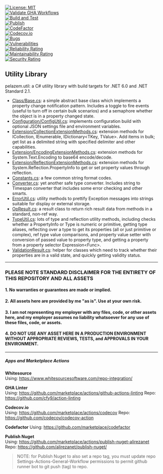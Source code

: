 [![License: MIT](https://img.shields.io/badge/License-MIT-brightgreen.svg)](https://github.com/plzm/pelazem.util/blob/main/LICENSE)  
[![Validate GHA Workflows](https://github.com/plzm/pelazem.util/actions/workflows/validate-workflows.yml/badge.svg)](https://github.com/plzm/pelazem.util/actions/workflows/validate-workflows.yml)  
[![Build and Test](https://github.com/plzm/pelazem.util/actions/workflows/build-test.yml/badge.svg)](https://github.com/plzm/pelazem.util/actions/workflows/build-test.yml)  
[![Publish](https://github.com/plzm/pelazem.util/actions/workflows/publish.yml/badge.svg)](https://github.com/plzm/pelazem.util/actions/workflows/publish.yml)  
[![CodeFactor](https://www.codefactor.io/repository/github/plzm/pelazem.util/badge)](https://www.codefactor.io/repository/github/plzm/pelazem.util)  
[![Codecov.io](https://codecov.io/gh/plzm/pelazem.util/branch/main/graph/badge.svg?token=7M2A9GV73P)](https://codecov.io/gh/plzm/pelazem.util)  
[![Bugs](https://sonarcloud.io/api/project_badges/measure?project=plzm_pelazem.util&metric=bugs)](https://sonarcloud.io/summary/new_code?id=plzm_pelazem.util)  
[![Vulnerabilities](https://sonarcloud.io/api/project_badges/measure?project=plzm_pelazem.util&metric=vulnerabilities)](https://sonarcloud.io/summary/new_code?id=plzm_pelazem.util)  
[![Reliability Rating](https://sonarcloud.io/api/project_badges/measure?project=plzm_pelazem.util&metric=reliability_rating)](https://sonarcloud.io/summary/new_code?id=plzm_pelazem.util)  
[![Maintainability Rating](https://sonarcloud.io/api/project_badges/measure?project=plzm_pelazem.util&metric=sqale_rating)](https://sonarcloud.io/summary/new_code?id=plzm_pelazem.util)  
[![Security Rating](https://sonarcloud.io/api/project_badges/measure?project=plzm_pelazem.util&metric=security_rating)](https://sonarcloud.io/summary/new_code?id=plzm_pelazem.util)  

## Utility Library

pelazem.util: a C# utility library with build targets for .NET 6.0 and .NET Standard 2.1.

- [Class/Base.cs](src/pelazem.util/Class/Base.cs): a simple abstract base class which implements a property change notification pattern. Includes a toggle to fire events (useful to turn off in certain bulk scenarios) and a semaphore whether the object is in a property changed state.
- [Configuration/ConfigUtil.cs](src/pelazem.util/Configuration/ConfigUtil.cs): implements configuration build with optional JSON settings file and environment variables.
- [Extension/CollectionExtensionMethods.cs](src/pelazem.util/Extension/CollectionExtensionMethods.cs): extension methods for ICollection<T>, IEnumerable<T>, IDictionary<TKey, TValue>. Add items in bulk; get list as a delimited string with specified delimiter and other capabilities.
- [Extension/EncodingExtensionMethods.cs](src/pelazem.util.tests/EncodingExtensionMethodTests.cs): extension methods for System.Text.Encoding to base64 encode/decode.
- [Extension/ReflectionExtensionMethods.cs](src/pelazem.util/Extension/ReflectionExtensionMethods.cs): extension methods for System.Reflection.PropertyInfo to get or set property values through reflection.
- [Constants.cs](src/pelazem.util/Constants.cs): a few common string format codes.
- [Converter.cs](src/pelazem.util/Converter.cs): yet another safe type converter. Includes string to Timespan converter that includes some error checking and other smarts.
- [ErrorUtil.cs](src/pelazem.util/ErrorUtil.cs): utility methods to prettify Exception messages into strings suitable for display or external storage.
- [OpResult.cs](src/pelazem.util/OpResult.cs): a result class to return rich result data from methods in a standard, non-ref way.
- [TypeUtil.cs](src/pelazem.util/TypeUtil.cs): lots of type and reflection utility methods, including checks whether a PropertyInfo or Type is numeric or primitive, getting type aliases, reflecting over a type to get its properties (all or just primitive or complex), ref type value comparisons, and property value setter with conversion of passed value to property type, and getting a property from a property selector Expression<Func<T>>.
- [ValidationResult.cs](src/pelazem.util/ValidationResult.cs): helper for classes which need to track whether their properties are in a valid state, and quickly getting validity status.

---

### PLEASE NOTE STANDARD DISCLAIMER FOR THE ENTIRETY OF THIS REPOSITORY AND ALL ASSETS
#### 1. No warranties or guarantees are made or implied.
#### 2. All assets here are provided by me "as is". Use at your own risk.
#### 3. I am not representing my employer with any files, code, or other assets here, and my employer assumes no liability whatsoever for any use of these files, code, or assets.
#### 4. DO NOT USE ANY ASSET HERE IN A PRODUCTION ENVIRONMENT WITHOUT APPROPRIATE REVIEWS, TESTS, and APPROVALS IN YOUR ENVIRONMENT.

---

##### Apps and Marketplace Actions

**Whitesource**  
Using: https://www.whitesourcesoftware.com/repo-integration/

**GHA Linter**  
Using: https://github.com/marketplace/actions/github-actions-linting
Repo: https://github.com/cfy9/action-linting

**Codecov.io**  
Using: https://github.com/marketplace/actions/codecov
Repo: https://github.com/codecov/codecov-action

**Codefactor**
Using: https://github.com/marketplace/codefactor

**Publish Nuget**  
Using: https://github.com/marketplace/actions/publish-nuget-alirezanet
Repo: https://github.com/alirezanet/publish-nuget/

> NOTE: for Publish Nuget to also set a repo tag, you must update repo Settings-Actions-General-Workflow permissions to permit github runner bot to git push (tag) to repo.

